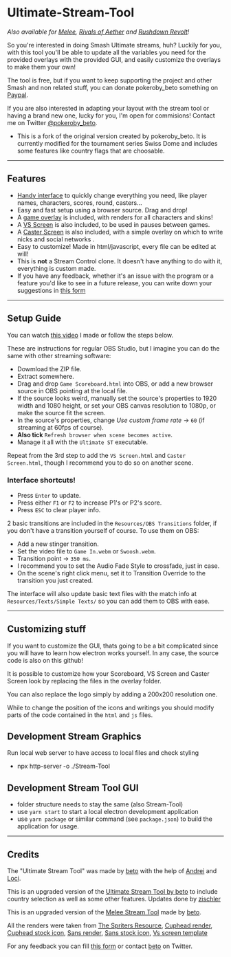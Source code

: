 # Ultimate-Stream-Tool
*Also available for [Melee](https://github.com/Readek/Melee-Stream-Tool), [Rivals of Aether](https://github.com/Readek/RoA-Stream-Tool) and [Rushdown Revolt](https://github.com/Readek/Rushdown-Revolt-Stream-Tool)!*

So you're interested in doing Smash Ultimate streams, huh? Luckily for you, with this tool you'll be able to update all the variables you need for the provided overlays with the provided GUI, and easily customize the overlays to make them your own! 

The tool is free, but if you want to keep supporting the project and other Smash and non related stuff, you can donate pokeroby_beto something on [Paypal](https://www.paypal.me/robertof2712).

If you are also interested in adapting your layout with the stream tool or having a brand new one, lucky for you, I'm open for commisions! Contact me on Twitter [@pokeroby_beto](https://twitter.com/pokeroby_beto).

- This is a fork of the original version created by pokeroby_beto. It is currently modified for the tournament series Swiss Dome and includes some features like country flags that are choosable.

---

## Features
- [Handy interface](https://pbs.twimg.com/media/FMEbkQ2XEAgQV22?format=jpg&name=large) to quickly change everything you need, like player names, characters, scores, round, casters...
- Easy and fast setup using a browser source. Drag and drop!
- A [game overlay](https://pbs.twimg.com/media/FMEbkQ2XEAgQV22?format=jpg&name=large) is included, with renders for all characters and skins!
- A [VS Screen](https://pbs.twimg.com/media/E4AELv_VcAQTj5Q?format=jpg&name=large) is also included, to be used in pauses between games.
- A [Caster Screen](https://pbs.twimg.com/media/FMEbnOaXIAIqeye?format=jpg&name=large) is also included, with a simple overlay on which to write nicks and social networks .
- Easy to customize! Made in html/javascript, every file can be edited at will!
- This is **not** a Stream Control clone. It doesn't have anything to do with it, everything is custom made.
- If you have any feedback, whether it's an issue with the program or a feature you'd like to see in a future release, you can write down your suggestions in [this form](https://forms.gle/2TLLcnd1nxtHohZs5)

---

## Setup Guide
You can watch [this video](https://www.youtube.com/watch?v=417QjymeOMk) I made or follow the steps below. 

These are instructions for regular OBS Studio, but I imagine you can do the same with other streaming software:
- Dowmload the ZIP file.
- Extract somewhere.
- Drag and drop `Game Scoreboard.html` into OBS, or add a new browser source in OBS pointing at the local file.
- If the source looks weird, manually set the source's properties to 1920 width and 1080 height, or set your OBS canvas resolution to 1080p, or make the source fit the screen.
- In the source's properties, change *Use custom frame rate* -> `60` (if streaming at 60fps of course).
- **Also tick** `Refresh browser when scene becomes active`.
- Manage it all with the `Ultimate ST` executable.

Repeat from the 3rd step to add the `VS Screen.html` and `Caster Screen.html`, though I recommend you to do so on another scene.

### Interface shortcuts!
- Press `Enter` to update.
- Press either `F1` or `F2` to increase P1's or P2's score.
- Press `ESC` to clear player info.

2 basic transitions are included in the `Resources/OBS Transitions` folder, if you don't have a transition yourself of course. To use them on OBS:
- Add a new stinger transition.
- Set the video file to `Game In.webm` or `Swoosh.webm`.
- Transition point -> `350 ms`.
- I recommend you to set the Audio Fade Style to crossfade, just in case.
- On the scene's right click menu, set it to Transition Override to the transition you just created.

The interface will also update basic text files with the match info at `Resources/Texts/Simple Texts/` so you can add them to OBS with ease.


---

## Customizing stuff

If you want to customize the GUI, thats going to be a bit complicated since you will have to learn how electron works yourself. In any case, the source code is also on this github!

It is possible to customize how your Scoreboard, VS Screen and Caster Screen look by replacing the files in the overlay folder.

You can also replace the logo simply by adding a 200x200 resolution one.

While to change the position of the icons and writings you should modify parts of the code contained in the `html` and `js` files.

## Development Stream Graphics

Run local web server to have access to local files and check styling
- npx http-server -o ./Stream-Tool

## Development Stream Tool GUI

- folder structure needs to stay the same (also Stream-Tool)
- use `yarn start` to start a local electron development application
- use `yarn package` or similar command (see `package.json`) to build the application for usage.

---

## Credits

The "Ultimate Stream Tool" was made by [beto](https://twitter.com/pokeroby_beto) with the help of [Andrei](https://twitter.com/dpandreww) and [Loci](https://twitter.com/Loci_AF). 

This is an upgraded version of the [Ultimate Stream Tool by beto](https://github.com/Readek/Melee-Stream-Tool) to include country selection as well as some other features. Updates done by [zischler](https://twitter.com/derzischler)

This is an upgraded version of the [Melee Stream Tool](https://github.com/pokerobybeto/Ultimate-Stream-Tool) made by [beto](https://twitter.com/pokeroby_beto).

All the renders were taken from [The Spriters Resource](https://www.spriters-resource.com/nintendo_switch/supersmashbrosultimate/), [Cuphead render](https://www.deviantart.com/unbecomingname/art/Cuphead-Smash-Ultimate-Fan-Render-828617953), [Cuphead stock icon](https://twitter.com/altermentality/status/1009894947762233344), [Sans render](https://www.deviantart.com/unbecomingname/art/Sans-Smash-Ultimate-Fan-Render-812380081), [Sans stock icon](https://smashboards.com/members/haunterspencer.403470/), [Vs screen template](https://www.deviantart.com/lkgamingart/art/SSBU-VS-Splash-Screen-Template-2P-796548756)

For any feedback you can fill [this form](https://forms.gle/2TLLcnd1nxtHohZs5) or contact [beto](https://twitter.com/pokeroby_beto) on Twitter.
